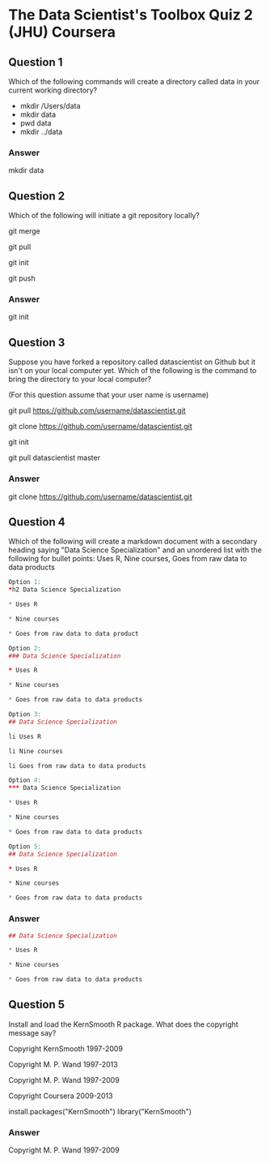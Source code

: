 # The Data Scientist's Toolbox Quiz 2 (JHU) Coursera

## Question 1

Which of the following commands will create a directory called data in your current working directory?

* mkdir /Users/data
* mkdir data
* pwd data
* mkdir ../data

### Answer

mkdir data

## Question 2 

Which of the following will initiate a git repository locally?

git merge

git pull

git init

git push

### Answer

git init

## Question 3 

Suppose you have forked a repository called datascientist on Github but it isn't on your local computer yet. Which of the following is the command to bring the directory to your local computer?

(For this question assume that your user name is username)

git pull https://github.com/username/datascientist.git

git clone https://github.com/username/datascientist.git

git init

git pull datascientist master

### Answer

git clone https://github.com/username/datascientist.git

## Question 4 

Which of the following will create a markdown document with a secondary heading saying "Data Science Specialization" and an unordered list with the following for bullet points: Uses R, Nine courses, Goes from raw data to data products

```R
Option 1: 
*h2 Data Science Specialization

* Uses R

* Nine courses

* Goes from raw data to data product
```

```R
Option 2:
### Data Science Specialization

* Uses R

* Nine courses

* Goes from raw data to data products
```

```R
Option 3:
## Data Science Specialization

li Uses R

li Nine courses

li Goes from raw data to data products
```

```R
Option 4:
*** Data Science Specialization

* Uses R

* Nine courses

* Goes from raw data to data products
```

```R
Option 5:
## Data Science Specialization

* Uses R

* Nine courses

* Goes from raw data to data products
```

### Answer

```R 
## Data Science Specialization

* Uses R

* Nine courses

* Goes from raw data to data products
```

## Question 5 

Install and load the KernSmooth R package. What does the copyright message say?

Copyright KernSmooth 1997-2009

Copyright M. P. Wand 1997-2013

Copyright M. P. Wand 1997-2009

Copyright Coursera 2009-2013

install.packages("KernSmooth")
library("KernSmooth")

### Answer

Copyright M. P. Wand 1997-2009
